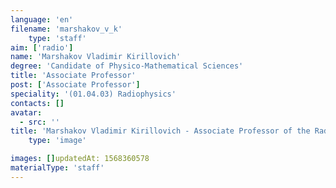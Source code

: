```yaml
---
language: 'en'
filename: 'marshakov_v_k'
    type: 'staff'
aim: ['radio']
name: 'Marshakov Vladimir Kirillovich'
degree: 'Candidate of Physico-Mathematical Sciences'
title: 'Associate Professor'
post: ['Associate Professor']
speciality: '(01.04.03) Radiophysics'
contacts: []
avatar:
  - src: ''
title: 'Marshakov Vladimir Kirillovich - Associate Professor of the Radiophysics Department'
    type: 'image'

images: []updatedAt: 1568360578
materialType: 'staff'
---
```


